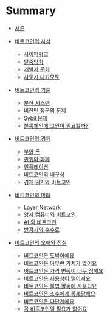 # Summary

- [서론](0_introduction.md)

- [비트코인의 사상](1_0_ideology.md)
    - [사이퍼펑크](1_1_cyperfunc.md)
    - [탈중앙화](1_2_decentralization.md)
    - [개발자 문화](1_3_developer.md)
    - [사토시 나카모토](1_4_satoshi.md)

- [비트코인의 기술](2_0_technology.md)
    - [분산 시스템](2_1_distribute_system.md)
    - [비잔틴 장군의 문제](2_2_byzantine.md)
    - [Sybil 문제](2_3_sybil_problem.md)
    - [블록체인에 코인이 필요할까?](2_4_blockchain_and_coin.md)

- [비트코인의 경제](3_0_economy.md)
    - [부와 돈](3_1_wealth_money.md)
    - [권위와 화폐](3_2_authority_currency.md)
    - [인플레이션](3_3_inflation.md)
    - [비트코인의 내구성](3_4_durability.md)
    - [경제 위기와 비트코인](3_5_crisis.md)

- [비트코인의 미래](4_0_future.md)
    - [Layer Network](4_1_layer_network.md)
    - [양자 컴퓨터와 비트코인](4_2_quantum_computer.md)
    - [AI 와 비트코인](4_3_ai.md)
    - [반감기와 수수료]()

- [비트코인의 오해와 진실](5_0_myths.md)
    - [비트코인은 도박이에요]()
    - [비트코인은 아무런 가치가 없어요]()
    - [비트코인은 가격 변동이 너무 심해요]()
    - [비트코인은 사용성이 떨어져요]()
    - [비트코인은 불법 활동에 사용되요]()
    - [비트코인은 소수에게 통제당해요]()
    - [비트코인은 다단계에요]()
    - [꼭 비트코인일 필요가 없어요]()
